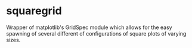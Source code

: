# squaregrid
Wrapper of matplotlib's GridSpec module which allows for the easy spawning of several different of configurations of square plots of varying sizes.
